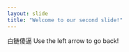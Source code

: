 ```yaml
---
layout: slide
title: "Welcome to our second slide!"
---
```

白鲢傻逼
Use the left arrow to go back!
